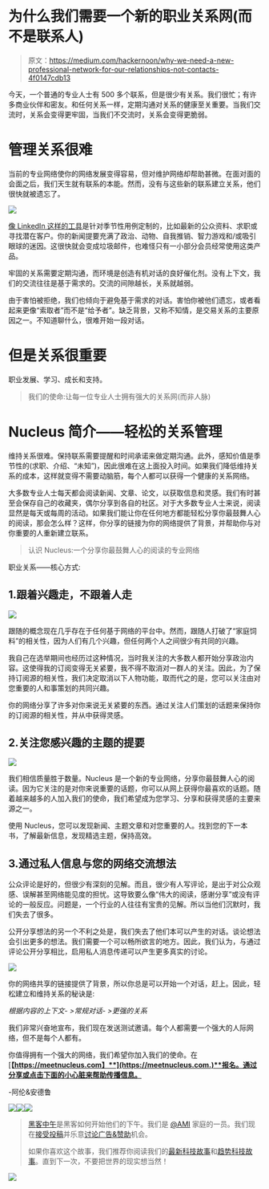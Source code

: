 # 为什么我们需要一个新的职业关系网(而不是联系人)

> 原文：<https://medium.com/hackernoon/why-we-need-a-new-professional-network-for-our-relationships-not-contacts-4f0147cdb13>

今天，一个普通的专业人士有 500 多个联系，但是很少有关系。我们很忙；有许多商业伙伴和密友。和任何关系一样，定期沟通对关系的健康至关重要。当我们交流时，关系会变得更牢固，当我们不交流时，关系会变得更脆弱。

# **管理关系很难**

当前的专业网络使你的网络发展变得容易，但对维护网络却帮助甚微。在面对面的会面之后，我们天生就有联系的本能。然而，没有与这些新的联系建立关系，他们很快就被遗忘了。

![](img/f406b3e34265eeb0b02dcd1835ccc9fd.png)

[像 LinkedIn 这样的工具](https://hackernoon.com/tagged/tools)是针对季节性用例定制的，比如最新的公众资料、求职或寻找潜在客户。你的新闻提要充满了政治、动物、自我推销、智力游戏和/或吸引眼球的迷因。这很快就会变成垃圾邮件，也难怪只有一小部分会员经常使用这类产品。

牢固的关系需要定期沟通，而环境是创造有机对话的良好催化剂。没有上下文，我们的交流往往是基于需求的。交流的间隙越长，关系就越弱。

由于害怕被拒绝，我们也倾向于避免基于需求的对话。害怕你被他们遗忘，或者看起来更像“索取者”而不是“给予者”。缺乏背景，又称不知情，是交易关系的主要原因之一。不知道聊什么，很难开始一段对话。

# **但是关系很重要**

职业发展、学习、成长和支持。

> 我们的使命:让每一位专业人士拥有强大的关系网(而非人脉)

# Nucleus 简介——轻松的关系管理

维持关系很难。保持联系需要提醒和时间承诺来做定期沟通。此外，感知价值是季节性的(求职、介绍、“未知”)，因此很难在这上面投入时间。如果我们降低维持关系的成本，这样就变得不需要动脑筋，每个人都可以获得一个健康的关系网络。

大多数专业人士每天都会阅读新闻、文章、论文，以获取信息和灵感。我们有时甚至会保存自己的收藏夹，偶尔分享到各自的社区。对于大多数专业人士来说，阅读显然是每天或每周的活动。如果我们能让你在任何地方都能轻松分享你最鼓舞人心的阅读，那会怎么样？这样，你分享的链接为你的网络提供了背景，并帮助你与对你重要的人重新建立联系。

> 认识 Nucleus:一个分享你最鼓舞人心的阅读的专业网络

职业关系——核心方式:

## 1.跟着兴趣走，不跟着人走

![](img/eb6ecc9199131505fa50c52b92dee629.png)

跟随的概念现在几乎存在于任何基于网络的平台中。然而，跟随人打破了“家庭饲料”的相关性，因为人们有几个兴趣，但任何两个人之间很少有共同的兴趣。

我自己在选举期间也经历过这种情况，当时我关注的大多数人都开始分享政治内容。这使得我的订阅变得无关紧要，我不得不取消对一群人的关注。因此，为了保持订阅源的相关性，我们决定取消以下人物功能，取而代之的是，您可以关注由对您重要的人和事策划的共同兴趣。

你的网络分享了许多对你来说无关紧要的东西。通过关注人们策划的话题来保持你的订阅源的相关性，并从中获得灵感。

## 2.关注您感兴趣的主题的提要

![](img/fd0511a9dd2fe0a2e665d8dc84c23506.png)

我们相信质量胜于数量。Nucleus 是一个新的专业网络，分享你最鼓舞人心的阅读。因为它关注的是对你来说重要的话题，你可以从网上获得你最喜欢的话题。随着越来越多的人加入我们的使命，我们希望成为您学习、分享和获得灵感的主要来源之一。

使用 Nucleus，您可以发现新闻、主题文章和对您重要的人。找到您的下一本书，了解最新信息，发现精选主题，保持高效。

## 3.通过私人信息与您的网络交流想法

公众评论是好的，但很少有深刻的见解。而且，很少有人写评论，是出于对公众观感、误解甚至网络能见度的担忧。这导致要么像“伟大的阅读，感谢分享”或没有评论的一般反应。问题是，一个行业的人往往有宝贵的见解。所以当他们沉默时，我们失去了很多。

公开分享想法的另一个不利之处是，我们失去了他们本可以产生的对话。谈论想法会引出更多的想法。我们需要一个可以畅所欲言的地方。因此，我们认为，与通过评论公开分享相比，启用私人消息传递可以产生更多真实的讨论。

![](img/058d412a048f240a8d857c26bd6de6f6.png)

你的网络共享的链接提供了背景，所以你总是可以开始一个对话，赶上。因此，轻松建立和维持关系的秘诀是:

*根据内容的上下文- >常规对话- >更强的关系*

我们非常兴奋地宣布，我们现在发送测试邀请。每个人都需要一个强大的人际网络，但不是每个人都有。

你值得拥有一个强大的网络，我们希望你加入我们的使命。在[**【https://meetnucleus.com】**](https://meetnucleus.com.)**报名。通过分享或点击下面的小心脏来帮助传播信息。**

-阿伦&安德鲁

[![](img/50ef4044ecd4e250b5d50f368b775d38.png)](http://bit.ly/HackernoonFB)[![](img/979d9a46439d5aebbdcdca574e21dc81.png)](https://goo.gl/k7XYbx)[![](img/2930ba6bd2c12218fdbbf7e02c8746ff.png)](https://goo.gl/4ofytp)

> [黑客中午](http://bit.ly/Hackernoon)是黑客如何开始他们的下午。我们是 [@AMI](http://bit.ly/atAMIatAMI) 家庭的一员。我们现在[接受投稿](http://bit.ly/hackernoonsubmission)并乐意[讨论广告&赞助](mailto:partners@amipublications.com)机会。
> 
> 如果你喜欢这个故事，我们推荐你阅读我们的[最新科技故事](http://bit.ly/hackernoonlatestt)和[趋势科技故事](https://hackernoon.com/trending)。直到下一次，不要把世界的现实想当然！

![](img/be0ca55ba73a573dce11effb2ee80d56.png)
